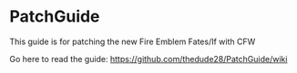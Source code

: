 # PatchGuide
This guide is for patching the new Fire Emblem Fates/If with CFW

Go here to read the guide: https://github.com/thedude28/PatchGuide/wiki

